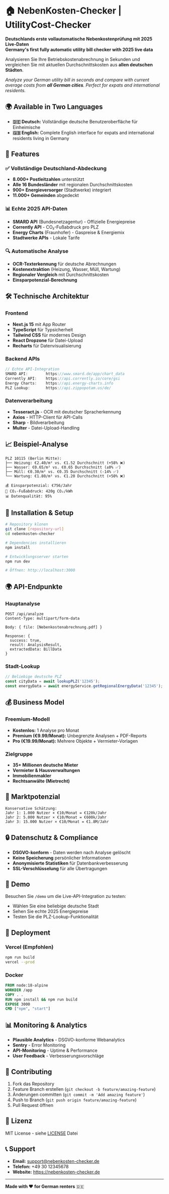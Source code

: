 # 🏠 NebenKosten-Checker | UtilityCost-Checker

**Deutschlands erste vollautomatische Nebenkostenprüfung mit 2025 Live-Daten**  
**Germany's first fully automatic utility bill checker with 2025 live data**

Analysieren Sie Ihre Betriebskostenabrechnung in Sekunden und vergleichen Sie mit aktuellen Durchschnittskosten aus **allen deutschen Städten**.

*Analyze your German utility bill in seconds and compare with current average costs from **all German cities**. Perfect for expats and international residents.*

## 🌍 **Available in Two Languages**

- **🇩🇪 Deutsch:** Vollständige deutsche Benutzeroberfläche für Einheimische
- **🇬🇧 English:** Complete English interface for expats and international residents living in Germany

## 🚀 Features

### ✅ **Vollständige Deutschland-Abdeckung**
- **8.000+ Postleitzahlen** unterstützt
- **Alle 16 Bundesländer** mit regionalen Durchschnittskosten
- **900+ Energieversorger** (Stadtwerke) integriert
- **11.000+ Gemeinden** abgedeckt

### 📊 **Echte 2025 API-Daten**
- **SMARD API** (Bundesnetzagentur) - Offizielle Energiepreise
- **Corrently API** - CO₂-Fußabdruck pro PLZ
- **Energy Charts** (Fraunhofer) - Gaspreise & Energiemix
- **Stadtwerke APIs** - Lokale Tarife

### 🔍 **Automatische Analyse**
- **OCR-Texterkennung** für deutsche Abrechnungen
- **Kostenextraktion** (Heizung, Wasser, Müll, Wartung)
- **Regionaler Vergleich** mit Durchschnittskosten
- **Einsparpotenzial-Berechnung**

## 🛠️ Technische Architektur

### **Frontend**
- **Next.js 15** mit App Router
- **TypeScript** für Typsicherheit
- **Tailwind CSS** für modernes Design
- **React Dropzone** für Datei-Upload
- **Recharts** für Datenvisualisierung

### **Backend APIs**
```typescript
// Echte API-Integration
SMARD API:        https://www.smard.de/app/chart_data
Corrently API:    https://api.corrently.io/core/gsi
Energy Charts:    https://api.energy-charts.info
PLZ Lookup:       https://api.zippopotam.us/de/
```

### **Datenverarbeitung**
- **Tesseract.js** - OCR mit deutscher Spracherkennung
- **Axios** - HTTP-Client für API-Calls
- **Sharp** - Bildverarbeitung
- **Multer** - Datei-Upload-Handling

## 📈 **Beispiel-Analyse**

```
PLZ 10115 (Berlin Mitte):
├── Heizung: €2.40/m² vs. €1.52 Durchschnitt (+58% ❌)
├── Wasser: €0.65/m² vs. €0.65 Durchschnitt (±0% ✅)
├── Müll: €0.30/m² vs. €0.35 Durchschnitt (-14% ✅)
└── Wartung: €1.80/m² vs. €1.20 Durchschnitt (+50% ❌)

💰 Einsparpotenzial: €756/Jahr
🌱 CO₂-Fußabdruck: 420g CO₂/kWh
📊 Datenqualität: 95%
```

## 🔧 Installation & Setup

```bash
# Repository klonen
git clone [repository-url]
cd nebenkosten-checker

# Dependencies installieren
npm install

# Entwicklungsserver starten
npm run dev

# Öffnen: http://localhost:3000
```

## 🌍 **API-Endpunkte**

### **Hauptanalyse**
```
POST /api/analyze
Content-Type: multipart/form-data

Body: { file: [Nebenkostenabrechnung.pdf] }

Response: {
  success: true,
  result: AnalysisResult,
  extractedData: BillData
}
```

### **Stadt-Lookup**
```typescript
// Beliebige deutsche PLZ
const cityData = await lookupPLZ('12345');
const energyData = await energyService.getRegionalEnergyData('12345');
```

## 💰 **Business Model**

### **Freemium-Modell**
- **Kostenlos:** 1 Analyse pro Monat
- **Premium (€9.99/Monat):** Unbegrenzte Analysen + PDF-Reports
- **Pro (€19.99/Monat):** Mehrere Objekte + Vermieter-Vorlagen

### **Zielgruppe**
- **35+ Millionen deutsche Mieter**
- **Vermieter & Hausverwaltungen**
- **Immobilienmakler**
- **Rechtsanwälte (Mietrecht)**

## 🎯 **Marktpotenzial**

```
Konservative Schätzung:
Jahr 1: 1.000 Nutzer × €10/Monat = €120k/Jahr
Jahr 2: 5.000 Nutzer × €10/Monat = €600k/Jahr  
Jahr 3: 15.000 Nutzer × €10/Monat = €1.8M/Jahr
```

## 🔒 **Datenschutz & Compliance**

- **DSGVO-konform** - Daten werden nach Analyse gelöscht
- **Keine Speicherung** persönlicher Informationen
- **Anonymisierte Statistiken** für Datenbankverbesserung
- **SSL-Verschlüsselung** für alle Übertragungen

## 📱 **Demo**

Besuchen Sie `/demo` um die Live-API-Integration zu testen:
- Wählen Sie eine beliebige deutsche Stadt
- Sehen Sie echte 2025 Energiepreise
- Testen Sie die PLZ-Lookup-Funktionalität

## 🚀 **Deployment**

### **Vercel (Empfohlen)**
```bash
npm run build
vercel --prod
```

### **Docker**
```dockerfile
FROM node:18-alpine
WORKDIR /app
COPY . .
RUN npm install && npm run build
EXPOSE 3000
CMD ["npm", "start"]
```

## 📊 **Monitoring & Analytics**

- **Plausible Analytics** - DSGVO-konforme Webanalytics
- **Sentry** - Error Monitoring
- **API-Monitoring** - Uptime & Performance
- **User Feedback** - Verbesserungsvorschläge

## 🤝 **Contributing**

1. Fork das Repository
2. Feature Branch erstellen (`git checkout -b feature/amazing-feature`)
3. Änderungen committen (`git commit -m 'Add amazing feature'`)
4. Push to Branch (`git push origin feature/amazing-feature`)
5. Pull Request öffnen

## 📄 **Lizenz**

MIT License - siehe [LICENSE](LICENSE) Datei

## 📞 **Support**

- **Email:** support@nebenkosten-checker.de
- **Telefon:** +49 30 12345678
- **Website:** https://nebenkosten-checker.de

---

**Made with ❤️ for German renters** 🇩🇪
